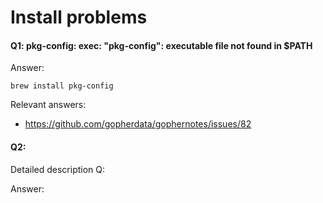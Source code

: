 # Install problems 

#### Q1: pkg-config: exec: "pkg-config": executable file not found in $PATH

Answer:
```
brew install pkg-config
```

Relevant answers:
- https://github.com/gopherdata/gophernotes/issues/82

#### Q2: 

Detailed description Q:

Answer:
```
```
